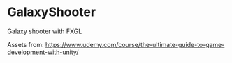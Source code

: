 # GalaxyShooter
Galaxy shooter with FXGL

Assets from:
https://www.udemy.com/course/the-ultimate-guide-to-game-development-with-unity/
